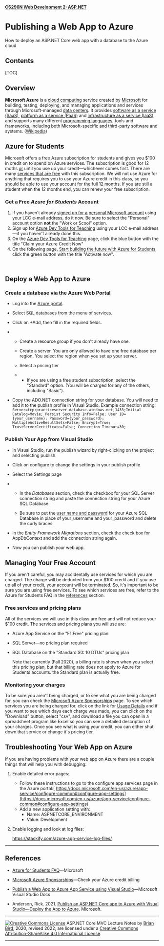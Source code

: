 **[CS296N Web Development 2: ASP.NET](http://lcc-cit.github.io/CS296N-CourseMaterials/)**

#   Publishing a Web App  to Azure   

How to deploy an ASP.NET Core web app with a database to the Azure cloud

## Contents

[TOC]
## Overview

**Microsoft Azure** is a [cloud computing](https://en.wikipedia.org/wiki/Cloud_computing) service created by [Microsoft](https://en.wikipedia.org/wiki/Microsoft) for building, testing, deploying, and managing applications and services through Microsoft-managed [data centers](https://en.wikipedia.org/wiki/Data_center). It provides [software as a service (SaaS)](https://en.wikipedia.org/wiki/Software_as_a_service), [platform as a service (PaaS)](https://en.wikipedia.org/wiki/Platform_as_a_service) and [infrastructure as a service (IaaS)](https://en.wikipedia.org/wiki/Infrastructure_as_a_service) and supports many different [programming languages](https://en.wikipedia.org/wiki/Programming_language), tools and frameworks, including both Microsoft-specific and third-party software and systems. ([Wikipedia](https://en.wikipedia.org/wiki/Microsoft_Azure))



## Azure for Students

Microsoft offers a free Azure subscription for students and gives you $100 in credit on to spend on Azure services. The subscription is good for 12 moths <u>or</u> until you use up your credit&mdash;whichever comes first. There are many [services that are free](https://azure.microsoft.com/en-us/free/students/) with this subscription. We will not use Azure for anything that requires you to use your Azure credit in this class, so you should be able to use your account for the full 12 months. If you are still a student when the 12 months end, you can renew your free subscription.

### Get a Free *Azure for Students* Account 

1. If you haven't already [signed up for a personal Microsoft account](https://account.microsoft.com/) using your LCC e-mail address, do it now. Be sure to select the "Personal" account option **not** the "Work or Scool" option.
2. Sign up for [Azure Dev Tools for Teaching](https://signup.azure.com/studentverification?offerType=3) using your LCC e-mail address&mdash;if you haven't already done this.
3. On the [Azure Dev Tools for Teaching](https://portal.azure.com/?Microsoft_Azure_Education_correlationId=bbe97574-470e-4568-b0db-4d73ba7adfd2#blade/Microsoft_Azure_Education/EducationMenuBlade/overview) page, click the blue button with the title "Claim your Azure Credit Now"
4. On the following page, [Start building the future with Azure for Students](https://azure.microsoft.com/en-us/free/students/), click the green button with the title "Activate now".

​    

## Deploy a Web App to Azure

### Create a database via the Azure Web Portal         

- Log into the [Azure portal](https://portal.azure.com).

- Select SQL databases from the menu of services.

- Click on +Add, then fill in the required fields.

- - Create a resource group if you don't already have one.

  - Create a server. You are only allowed to have one free database per region. You select the region when you set up your  server.

  - Select a pricing tier

  - - If you are using a free student subscription, select the "Standard" option. (You will be charged for any of the others, including "Basic").

- Copy the ADO.NET connection string for your database. You will need to add it to the publish profile in Visual Studio.
   Example connection string:
   `Server=tcp:practiceserver.database.windows.net,1433;Initial Catalog=Movie; Persist Security Info=False; User ID={your_username}; Password={your_password}; MultipleActiveResultSets=False; Encrypt=True; TrustServerCertificate=False; Connection Timeout=30;`



### Publish Your App from Visual Studio         


-  In Visual Studio, run the publish wizard by right-clicking on the project and selecting publish.

- Click on configure to change the settings in your publish profile

- Select the Settings page

-  - In the *Databases* section, check the checkbox for your SQL Server connection string and paste the connection string for your Azure SQL Database.

    - Be sure to put the <u>user name and password</u> for your Azure SQL Database in place of your_username and your_password and delete the curly braces.

  - In the *Entity Framework Migrations* section, check the check box for AppDbContext and add the connection string again.

- Now you can publish your web app.



## Managing Your Free Account

If you aren't careful, you may accidentally use services for which you are charged. The charge will be deducted from your $100 credit and if you use up all of your credit, your account will be terminated. So, it's important to be sure you are using free services. To see which services are free, refer to the Azure for Students FAQ in the [references](#References) section.

### Free services and pricing plans

All of the services we will use in this class are free and will not reduce your $100 credit. The services and pricing plans you will use are:

- Azure App Service on the "F1:Free" pricing plan

- SQL Server&mdash;no pricing plan required

- SQL Database on the "Standard S0: 10 DTUs" pricing plan

  Note that currently (Fall 2020), a billing rate is shown when you select this pricing plan, but that billing rate does not apply to Azure for Students accounts. the Standard plan is actually free.

### Monitoring your charges

To be sure you aren't being charged, or to see what you are being charged for, you can check the [Microsoft Azure Sponsorships](https://www.microsoftazuresponsorships.com/) page. To see which services you are being charged for, click on the link for [Usage Details](https://www.microsoftazuresponsorships.com/Usage) and if you want to see which days each charge was made, you can click on the "Download" button, select "csv", and download a file you can open in a spreadsheet program like Excel so you can see a detailed description of your charges. Once you see what is using your credit, you can either shut down that service or change it's pricing tier.



## Troubleshooting Your Web App on Azure

If you are having problems with your web app on Azure there are a couple things that will help you with debugging:

1. Enable detailed error pages:

   - Follow these instructions to go to the configure app services page in the Azure portal:[ https://docs.microsoft.com/en-us/azure/app-service/configure-common#configure-app-settings](https://docs.microsoft.com/en-us/azure/app-service/configure-common#configure-app-settings) 
   - Add a new application setting with:
     - Name: ASPNETCORE_ENVIRONMENT
     - Value: Development

2. Enable logging and look at log files:

   https://stackify.com/azure-app-service-log-files/

   

---



## References

- [Azure for Students FAQ](https://azure.microsoft.com/en-us/free/free-account-students-faq/)&mdash;Microsoft

- [Microsoft Azure Sponsorships](https://www.microsoftazuresponsorships.com/)&mdash;Check your Azure credit billing

- [Publish a Web App to Azure App Service using Visual Studio](https://docs.microsoft.com/en-US/visualstudio/deployment/quickstart-deploy-to-azure?view=vs-2019)&mdash;Microsoft Visual Studio Docs

- Anderson, Rick. 2021. [Publish an ASP.NET Core app to Azure with Visual Studio&mdash;Deploy the App to Azure](https://docs.microsoft.com/en-us/aspnet/core/tutorials/publish-to-azure-webapp-using-vs?view=aspnetcore-3.1#deploy-the-app-to-azure). Microsoft.

  

------

[![Creative Commons License](https://i.creativecommons.org/l/by-sa/4.0/88x31.png)](http://creativecommons.org/licenses/by-sa/4.0/) 
​ASP.NET Core MVC Lecture Notes by [Brian Bird](https://profbird.dev), 2020, revised 2022, are licensed under a [Creative Commons Attribution-ShareAlike 4.0 International License](http://creativecommons.org/licenses/by-sa/4.0/). 

------
